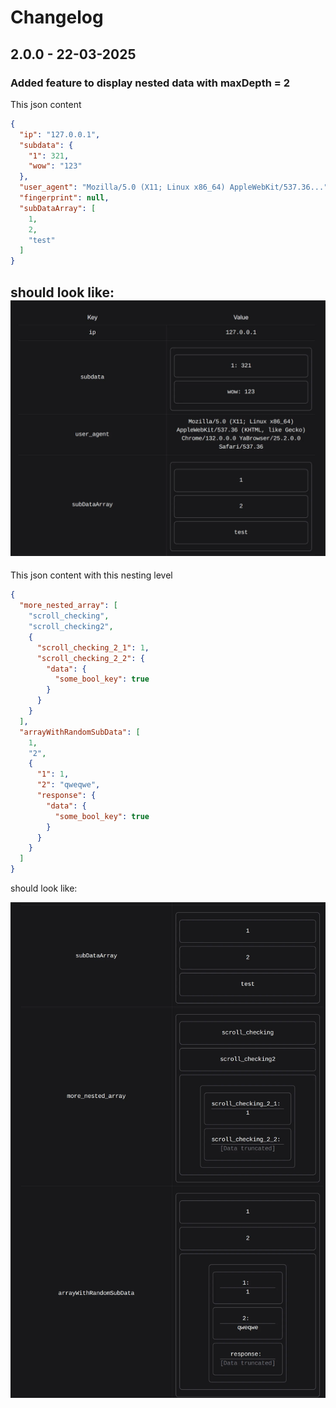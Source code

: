 # Changelog

## 2.0.0 - 22-03-2025

### Added feature to display nested data with maxDepth = 2

This json content
```json
{
  "ip": "127.0.0.1",
  "subdata": {
    "1": 321,
    "wow": "123"
  },
  "user_agent": "Mozilla/5.0 (X11; Linux x86_64) AppleWebKit/537.36...",
  "fingerprint": null,
  "subDataArray": [
    1,
    2,
    "test"
  ]
}
```
should look like:
![image](./assets/releases/original.webp)
---
This json content with this nesting level
```json
{
  "more_nested_array": [
    "scroll_checking",
    "scroll_checking2",
    {
      "scroll_checking_2_1": 1,
      "scroll_checking_2_2": {
        "data": {
          "some_bool_key": true
        }
      }
    }
  ],
  "arrayWithRandomSubData": [
    1,
    "2",
    {
      "1": 1,
      "2": "qweqwe",
      "response": {
        "data": {
          "some_bool_key": true
        }
      }
    }
  ]
}
```

should look like:

![image](./assets/releases/nested.webp)
